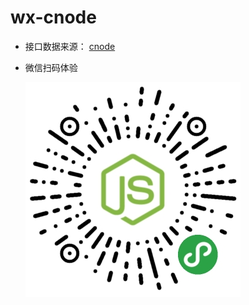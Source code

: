 # wx-cnode

+ 接口数据来源： [cnode](https://cnodejs.org/)
+ 微信扫码体验

	![小程序码](./doc/weixin/miniapp_code.jpg)
